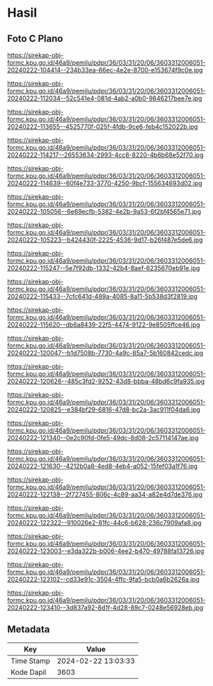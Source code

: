 # Hasil

## Foto C Plano

https://sirekap-obj-formc.kpu.go.id/46a9/pemilu/pdpr/36/03/31/20/06/3603312006051-20240222-104414--234b33ea-66ec-4e2e-8700-e153674f9c0e.jpg

https://sirekap-obj-formc.kpu.go.id/46a9/pemilu/pdpr/36/03/31/20/06/3603312006051-20240222-112034--52c541e4-081d-4ab2-a0b0-9846217bee7e.jpg

https://sirekap-obj-formc.kpu.go.id/46a9/pemilu/pdpr/36/03/31/20/06/3603312006051-20240222-113655--4525770f-025f-4fdb-9ce6-feb4c152022b.jpg

https://sirekap-obj-formc.kpu.go.id/46a9/pemilu/pdpr/36/03/31/20/06/3603312006051-20240222-114217--26553634-2993-4cc8-8220-4b6b68e52f70.jpg

https://sirekap-obj-formc.kpu.go.id/46a9/pemilu/pdpr/36/03/31/20/06/3603312006051-20240222-114639--60f4e733-3770-4250-9bcf-155634693d02.jpg

https://sirekap-obj-formc.kpu.go.id/46a9/pemilu/pdpr/36/03/31/20/06/3603312006051-20240222-105056--6e69ecfb-5382-4e2b-9a53-6f2bf4565e71.jpg

https://sirekap-obj-formc.kpu.go.id/46a9/pemilu/pdpr/36/03/31/20/06/3603312006051-20240222-105223--b424430f-2225-4536-9d17-b26f487e5de6.jpg

https://sirekap-obj-formc.kpu.go.id/46a9/pemilu/pdpr/36/03/31/20/06/3603312006051-20240222-115247--5e7f92db-1332-42b4-8aef-6235670eb91e.jpg

https://sirekap-obj-formc.kpu.go.id/46a9/pemilu/pdpr/36/03/31/20/06/3603312006051-20240222-115433--7cfc641d-489a-4085-8a11-5b538d3f2819.jpg

https://sirekap-obj-formc.kpu.go.id/46a9/pemilu/pdpr/36/03/31/20/06/3603312006051-20240222-115620--db6a8439-22f5-4474-9122-9e8505ffce46.jpg

https://sirekap-obj-formc.kpu.go.id/46a9/pemilu/pdpr/36/03/31/20/06/3603312006051-20240222-120047--b1d7508b-7730-4a9c-85a7-5b160842cedc.jpg

https://sirekap-obj-formc.kpu.go.id/46a9/pemilu/pdpr/36/03/31/20/06/3603312006051-20240222-120626--485c3fd2-9252-43d8-bbba-48bd6c9fa935.jpg

https://sirekap-obj-formc.kpu.go.id/46a9/pemilu/pdpr/36/03/31/20/06/3603312006051-20240222-120825--e384bf29-6816-47d8-bc2a-3ac911f04da6.jpg

https://sirekap-obj-formc.kpu.go.id/46a9/pemilu/pdpr/36/03/31/20/06/3603312006051-20240222-121340--0e2c90fd-0fe5-49dc-8d08-2c57114147ae.jpg

https://sirekap-obj-formc.kpu.go.id/46a9/pemilu/pdpr/36/03/31/20/06/3603312006051-20240222-121630--4212b0a8-4ed8-4eb4-a052-15fef03a1f76.jpg

https://sirekap-obj-formc.kpu.go.id/46a9/pemilu/pdpr/36/03/31/20/06/3603312006051-20240222-122138--2f727455-806c-4c89-aa34-a82e4d7de376.jpg

https://sirekap-obj-formc.kpu.go.id/46a9/pemilu/pdpr/36/03/31/20/06/3603312006051-20240222-122322--910026e2-81fc-44c6-b628-236c7909afa8.jpg

https://sirekap-obj-formc.kpu.go.id/46a9/pemilu/pdpr/36/03/31/20/06/3603312006051-20240222-123003--e3da322b-b006-4ee2-b470-49788fa13726.jpg

https://sirekap-obj-formc.kpu.go.id/46a9/pemilu/pdpr/36/03/31/20/06/3603312006051-20240222-123102--cd33e91c-3504-4ffc-9fa5-bcb0a6b2626a.jpg

https://sirekap-obj-formc.kpu.go.id/46a9/pemilu/pdpr/36/03/31/20/06/3603312006051-20240222-123410--3d837a92-8d1f-4d28-89c7-0248e56928eb.jpg


## Metadata

| Key        | Value               |
| ---------- | ------------------- |
| Time Stamp | 2024-02-22 13:03:33 |
| Kode Dapil | 3603                |



